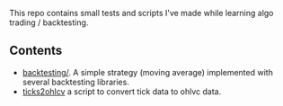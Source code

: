 This repo contains small tests and scripts I've made while learning algo trading / backtesting.

## Contents

- [backtesting/](backtesting/README.md). A simple strategy (moving average) implemented with several backtesting libraries.
- [ticks2ohlcv](ticks2ohlcv/README.md) a script to convert tick data to ohlvc data.
